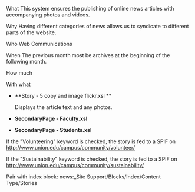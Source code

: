 
What
This system ensures the publishing of online news articles with accompanying photos and videos.

Why
Having different categories of news allows us to syndicate to different parts of the website.

Who
Web Communications

When
The previous month most be archives at the beginning of the following month.

How much

With what


* **Story - 5 copy and image flickr.xsl **

	Displays the article text and any photos.

* **SecondaryPage - Faculty.xsl**
* **SecondaryPage - Students.xsl**


If the "Volunteering" keyword is checked, the story is fed to a SPIF on http://www.union.edu/campus/community/volunteer/


If the "Sustainability" keyword is checked, the story is fed to a SPIF on http://www.union.edu/campus/community/sustainability/

Pair with index block:
news:_Site Support/Blocks/Index/Content Type/Stories